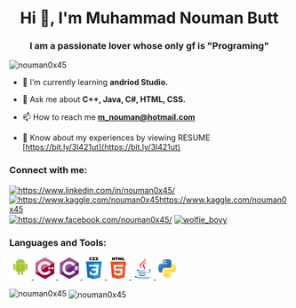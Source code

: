<h1 align="center">Hi 👋, I'm Muhammad Nouman Butt</h1>
<h3 align="center">I am a passionate lover whose only gf is "Programing"</h3>

<p align="left"> <img src="https://komarev.com/ghpvc/?username=nouman0x45&label=Profile%20views&color=0e75b6&style=plastic" alt="nouman0x45" /> </p>

- 🌱 I’m currently learning **andriod Studio.**

- 💬 Ask me about **C++, Java, C#, HTML, CSS.**

- 📫 How to reach me **m_nouman@hotmail.com**

- 📄 Know about my experiences by viewing RESUME [https://bit.ly/3l421ut](https://bit.ly/3l421ut)

<h3 align="left">Connect with me:</h3>
<p align="left">
<a href="https://linkedin.com/in/https://www.linkedin.com/in/nouman0x45/" target="blank"><img align="center" src="https://raw.githubusercontent.com/rahuldkjain/github-profile-readme-generator/master/src/images/icons/Social/linked-in-alt.svg" alt="https://www.linkedin.com/in/nouman0x45/" height="30" width="40" /></a>
<a href="https://kaggle.com/https://www.kaggle.com/nouman0x45https://www.kaggle.com/nouman0x45" target="blank"><img align="center" src="https://raw.githubusercontent.com/rahuldkjain/github-profile-readme-generator/master/src/images/icons/Social/kaggle.svg" alt="https://www.kaggle.com/nouman0x45https://www.kaggle.com/nouman0x45" height="30" width="40" /></a>
<a href="https://fb.com/https://www.facebook.com/nouman0x45/" target="blank"><img align="center" src="https://raw.githubusercontent.com/rahuldkjain/github-profile-readme-generator/master/src/images/icons/Social/facebook.svg" alt="https://www.facebook.com/nouman0x45/" height="30" width="40" /></a>
<a href="https://instagram.com/wolfie_boyy" target="blank"><img align="center" src="https://raw.githubusercontent.com/rahuldkjain/github-profile-readme-generator/master/src/images/icons/Social/instagram.svg" alt="wolfie_boyy" height="30" width="40" /></a>
</p>

<h3 align="left">Languages and Tools:</h3>
<p align="left"> <a href="https://developer.android.com" target="_blank"> <img src="https://raw.githubusercontent.com/devicons/devicon/master/icons/android/android-original-wordmark.svg" alt="android" width="40" height="40"/> </a> <a href="https://www.w3schools.com/cpp/" target="_blank"> <img src="https://raw.githubusercontent.com/devicons/devicon/master/icons/cplusplus/cplusplus-original.svg" alt="cplusplus" width="40" height="40"/> </a> <a href="https://www.w3schools.com/cs/" target="_blank"> <img src="https://raw.githubusercontent.com/devicons/devicon/master/icons/csharp/csharp-original.svg" alt="csharp" width="40" height="40"/> </a> <a href="https://www.w3schools.com/css/" target="_blank"> <img src="https://raw.githubusercontent.com/devicons/devicon/master/icons/css3/css3-original-wordmark.svg" alt="css3" width="40" height="40"/> </a> <a href="https://www.w3.org/html/" target="_blank"> <img src="https://raw.githubusercontent.com/devicons/devicon/master/icons/html5/html5-original-wordmark.svg" alt="html5" width="40" height="40"/> </a> <a href="https://www.java.com" target="_blank"> <img src="https://raw.githubusercontent.com/devicons/devicon/master/icons/java/java-original.svg" alt="java" width="40" height="40"/> </a> <a href="https://www.python.org" target="_blank"> <img src="https://raw.githubusercontent.com/devicons/devicon/master/icons/python/python-original.svg" alt="python" width="40" height="40"/> </a> </p>

<p><img align="left" src="https://github-readme-stats.vercel.app/api/top-langs?username=nouman0x45&show_icons=true&locale=en&layout=compact" alt="nouman0x45" /></p>

<p>&nbsp;<img align="center" src="https://github-readme-stats.vercel.app/api?username=nouman0x45&show_icons=true&theme=dracula&title_color=0a7fe6&text_color=f2f2f2&hide_border=true&locale=en" alt="nouman0x45" /></p>
